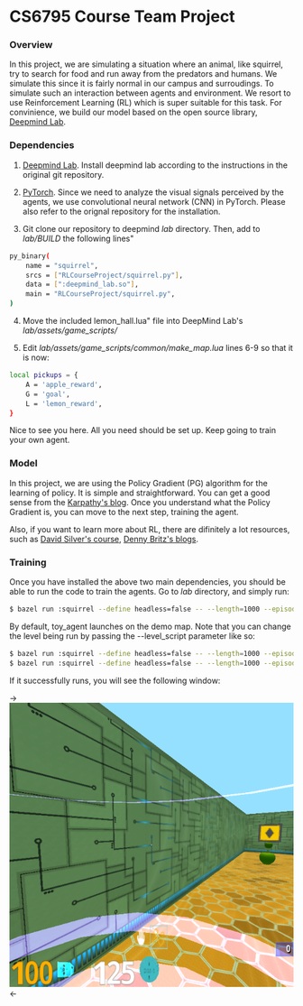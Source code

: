 # CS6795 Course Team Project

### Overview

In this project, we are simulating a situation where an animal, like squirrel, try to search for food and run away from the predators and humans. We simulate this since it is fairly normal in our campus and surroudings. To simulate such an interaction between agents and environment. We resort to use Reinforcement Learning (RL) which is super suitable for this task. For convinience, we build our model based on the open source library, [Deepmind Lab](https://github.com/deepmind/lab).

### Dependencies

1. [Deepmind Lab](https://github.com/deepmind/lab). Install deepmind lab according to the instructions in the original git repository.

2. [PyTorch](http://pytorch.org/). Since we need to analyze the visual signals perceived by the agents, we use convolutional neural network (CNN) in PyTorch. Please also refer to the orignal repository for the installation.

3. Git clone our repository to deepmind *lab* directory. Then, add to *lab/BUILD* the following lines"

```bash
py_binary(
    name = "squirrel",
    srcs = ["RLCourseProject/squirrel.py"],
    data = [":deepmind_lab.so"],
    main = "RLCourseProject/squirrel.py",
)
```

4. Move the included lemon_hall.lua" file into DeepMind Lab's *lab/assets/game_scripts/*

5. Edit *lab/assets/game_scripts/common/make_map.lua* lines 6-9 so that it is now:
```bash
local pickups = {
    A = 'apple_reward',
    G = 'goal',
    L = 'lemon_reward',
}
```


Nice to see you here. All you need should be set up. Keep going to train your own agent.

### Model

In this project, we are using the Policy Gradient (PG) algorithm for the learning of policy. It is simple and straightforward. You can get a good sense from the [Karpathy's blog](http://karpathy.github.io/2016/05/31/rl/). Once you understand what the Policy Gradient is, you can move to the next step, training the agent.

Also, if you want to learn more about RL, there are difinitely a lot resources, such as [David Silver's course](http://www0.cs.ucl.ac.uk/staff/d.silver/web/Teaching.html), [Denny Britz's blogs](http://www.wildml.com/2016/10/learning-reinforcement-learning/).

### Training

Once you have installed the above two main dependencies, you should be able to run the code to train the agents. Go to *lab* directory, and simply run:

```bash
$ bazel run :squirrel --define headless=false -- --length=1000 --episode=20 --height=256 --width=256
```

By default, toy_agent launches on the demo map. Note that you can change the level being run by passing the --level_script parameter like so:
```bash
$ bazel run :squirrel --define headless=false -- --length=1000 --episode=20 --height=256 --width=256 --level_script tests/demo_map
$ bazel run :squirrel --define headless=false -- --length=1000 --episode=20 --height=256 --width=256 --level_script lemon_hall
```

If it successfully runs, you will see the following window:

->![Screenshot](images/screenshot.png)<-


